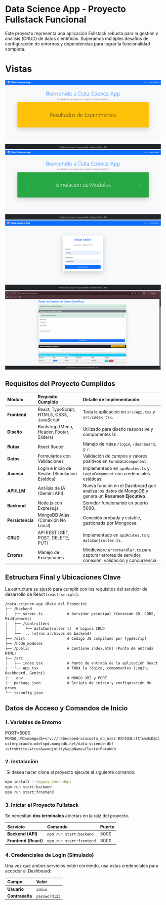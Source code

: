 # Data Science App - Proyecto Fullstack Funcional

Este proyecto representa una aplicación Fullstack robusta para la gestión y análisis (CRUD) de datos científicos. Superamos múltiples desafíos de configuración de entornos y dependencias para lograr la funcionalidad completa.  

# Vistas 

![Pantalla de Inicio1](./pics/vista1.png)
![Pantalla de Inicio2](./pics/vista2.png)
![Login](./pics/iniciarSesion.png)
![Dashboard](./pics/vista3.png)


## Requisitos del Proyecto Cumplidos

| Módulo | Requisito Cumplido | Detalle de Implementación | 
 | :--- | :--- | :--- | 
| **Frontend** | React, TypeScript, HTML5, CSS3, JavaScript | Toda la aplicación en `src/App.tsx` y `src/index.tsx`. | 
| **Diseño** | Bootstrap (Menu, Header, Footer, Sliders) | Utilizado para diseño responsive y componentes UI. | 
| **Rutas** | React Router | Manejo de rutas `/login`, `/dashboard`, y `/`. | 
| **Datos** | Formularios con Validaciones | Validación de campos y valores positivos en `FormDataComponent`. | 
| **Acceso** | Login e Inicio de Sesión (Simulación Estática) | Implementado en `apiRoutes.ts` y `LoginComponent` con credenciales estáticas. | 
| **API/LLM** | Análisis de IA (Gemini API) | Nueva función en el Dashboard que analiza los datos de MongoDB y genera un **Resumen Ejecutivo**. | 
| **Backend** | Node.js con Express.js | Servidor funcionando en puerto 5000. | 
| **Persistencia** | MongoDB Atlas (Conexión No Local) | Conexión probada y estable, gestionada por Mongoose. | 
| **CRUD** | API REST (GET, POST, DELETE, PUT) | Implementado en `apiRoutes.ts` y `dataController.ts`. | 
| **Errores** | Manejo de Excepciones | Middleware `errorHandler.ts` para capturar errores de servidor, conexión, validación y concurrencia. | 

## Estructura Final y Ubicaciones Clave

La estructura se ajustó para cumplir con los requisitos del servidor de desarrollo de React (`react-scripts`).
```
/data-science-app (Raíz del Proyecto)
├── /backend
│   ├── server.ts           # Servidor principal (Conexión BD, CORS, Middlewares)
│   ├── /controllers
│   │    └── dataController.ts  # Lógica CRUD
│   └── ... (otros archivos de backend)
├── /dist                   # Código JS compilado por TypeScript
├── /node_modules
├── /public                 # Contiene index.html (Punto de entrada HTML)
├── /src
│   ├── index.tsx           # Punto de entrada de la aplicación React
│   └── App.tsx             # TODA la lógica, componentes (Login, Dashboard, Gemini)
├── .env                    # MONGO_URI y PORT
├── package.json            # Scripts de inicio y configuración de proxy
└── tsconfig.json
```

## Datos de Acceso y Comandos de Inicio

### 1. Variables de Entorno
 
PORT=5000
`MONGO_URI=mongodb+srv://rebecapedrozocueto_db_user:DXh5Q3LcfCtwmUsD@clusterparaweb.udelnpd.mongodb.net/data-science-db?retryWrites=true&w=majority&appName=ClusterParaWeb`


### 2. Instalación 

`Si desea hacer clone al proyecto ejecute el siguiente comando: 

```bash
npm install --legacy-peer-deps
npm run start:backend
npm run start:frontend
```

### 3. Iniciar el Proyecto Fullstack

Se necesitan **dos terminales** abiertas en la raíz del proyecto.

| Servicio | Comando | Puerto | 
 | :--- | :--- | :--- | 
| **Backend (API)** | `npm run start:backend` | 5000 | 
| **Frontend (React)** | `npm run start:frontend` | 3000 | 

### 4. Credenciales de Login (Simulado)

Una vez que ambos servicios estén corriendo, usa estas credenciales para acceder al Dashboard:

| Campo | Valor | 
 | :--- | :--- | 
| **Usuario** | `admin` | 
| **Contraseña** | `password123` | 


